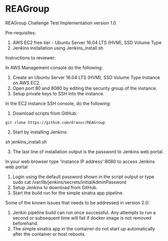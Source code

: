 # REAGroup
REAGroup Challenge Test Implementation version 1.0

Pre-requisites:

1. AWS EC2 free tier - Ubuntu Server 16.04 LTS (HVM), SSD Volume Type 
2. Jenkins installation using Jenkins_install.sh

Instructions to reviewer:

In AWS Management console do the following:

1. Create an Ubuntu Server 16.04 LTS (HVM), SSD Volume Type Instance on AWS EC2.
2. Open port 80 and 8080 by editing the security group of the instance.
3. Setup private keys to SSH into the instance.


In the EC2 instance SSH console, do the following:

1. Download scripts from GitHub:

```
git clone https://github.com/dranur/REAGroup
```
2. Start by installing Jenkins:

sh jenkins_install.sh

3. The last line of installation output is the password to Jenkins web portal.

In your web browser type 'Instance IP address':8080 to access Jenkins web portal

1. Login using the default password shown in the script output or type sudo cat /var/lib/jenkins/secrets/initialAdminPassword
2. Setup Jenkins to download from GitHub.
3. Start the build run for the simple sinatra app pipeline.

Some of the known issues that needs to be addressed in version 2.0:
1. Jenkin pipeline build can run once successful. Any attempts to run a second or subsequent time  will fail if docker image is not removed beforehand.
2. The simple sinatra app in the container do not start up automatically after the container or host reboots.









